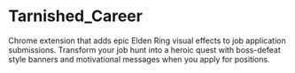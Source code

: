 # Tarnished_Career
Chrome extension that adds epic Elden Ring visual effects to job application submissions. Transform your job hunt into a heroic quest with boss-defeat style banners and motivational messages when you apply for positions.
